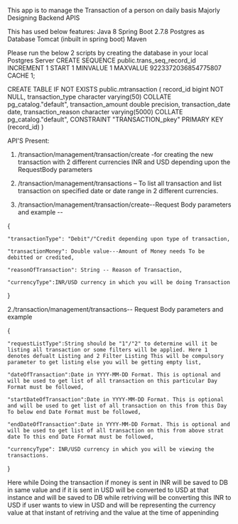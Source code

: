 This app is to manage the Transaction of a person on daily basis Majorly Designing Backend APIS

This has used below features:
Java 8
Spring Boot 2.7.8
Postgres as Database
Tomcat (inbuilt in spring boot)
Maven


Please run the below 2 scripts by creating the database in your local Postgres Server
CREATE SEQUENCE public.trans_seq_record_id
    INCREMENT 1
    START 1
    MINVALUE 1
    MAXVALUE 9223372036854775807
    CACHE 1;

CREATE TABLE IF NOT EXISTS public.mtransaction
(
    record_id bigint NOT NULL,
    transaction_type character varying(50) COLLATE pg_catalog."default",
    transaction_amount double precision,
    transaction_date date,
    transaction_reason character varying(5000) COLLATE pg_catalog."default",
    CONSTRAINT "TRANSACTION_pkey" PRIMARY KEY (record_id)
)

API'S Present:

1. /transaction/management/transaction/create  -for creating the new transaction with 2 different currencies INR and USD depending upon the RequestBody parameters

2. /transaction/management/transactions – To list all transaction and list transaction on specified date or date range in 2 different currencies.

1. /transaction/management/transaction/create--Request Body parameters and example --
   
{

    "transactionType": "Debit"/"Credit depending upon type of transaction,
   
    "transactionMoney": Double value---Amount of Money needs To be debitted or credited,
   
    "reasonOfTransaction": String -- Reason of Transaction,
   
    "currencyType":INR/USD currency in which you will be doing Transaction
   
 }

2./transaction/management/transactions-- Request Body parameters and example

{

    "requestListType":String should be "1"/"2" to determine will it be listing all transaction or some filters will be applied. Here 1 denotes defualt Listing and 2 Filter Listing This will be compulsory parameter to get listing else you will be getting empty list,
    
    "dateOfTransaction":Date in YYYY-MM-DD Format. This is optional and will be used to get list of all transaction on this particular Day Format must be followed,
    
	"startDateOfTransaction":Date in YYYY-MM-DD Format. This is optional and will be used to get list of all transaction on this from this Day To below end Date Format must be followed,
 
    "endDateOfTransaction":Date in YYYY-MM-DD Format. This is optional and will be used to get list of all transaction on this from above strat date To this end Date Format must be followed,
    
	"currencyType": INR/USD currency in which you will be viewing the transactions.
 
}

Here while Doing the transaction if money is sent in INR will be saved to DB in same value and if it is sent in USD will be converted to USD at that instance and  will be saved to DB while retriving will be converting this INR to USD if user wants to view in USD and will be representing the currency value at that instant of retriving and the value at the time of appeninding



